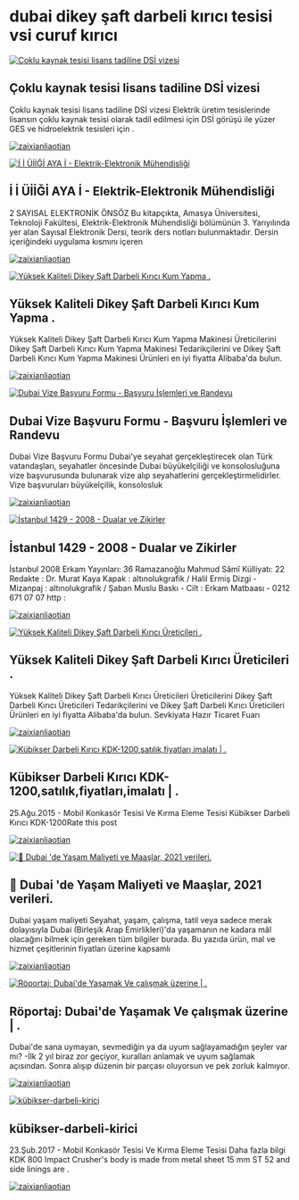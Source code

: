 # dubai dikey şaft darbeli kırıcı tesisi vsi curuf kırıcı
<a href="https://mnn.zoosnet.net/LR/Chatpre.aspx?id=MNN94995150&p=https://topgrinding.com/" target="_blank">![Çoklu kaynak tesisi lisans tadiline DSİ vizesi](https://github.com/technlg/images/blob/main/3.jpg)</a>
## Çoklu kaynak tesisi lisans tadiline DSİ vizesi
Çoklu kaynak tesisi lisans tadiline DSİ vizesi Elektrik üretim tesislerinde lisansın çoklu kaynak tesisi olarak tadil edilmesi için DSİ görüşü ile yüzer GES ve hidroelektrik tesisleri için .
<a href="https://mnn.zoosnet.net/LR/Chatpre.aspx?id=MNN94995150&p=https://topgrinding.com/" target="_blank"><img src="https://github.com/technlg/images/raw/main/chat11.jpg" alt="zaixianliaotian"/></a><a href="//whatsapp.shibangsoft.com/WhatsApp.php" ><img src="https://github.com/technlg/images/raw/main/chat11.png" alt=""></a>
<a href="https://mnn.zoosnet.net/LR/Chatpre.aspx?id=MNN94995150&p=https://topgrinding.com/" target="_blank">![İ İ ÜİİĞİ AYA İ - Elektrik-Elektronik Mühendisliği](https://github.com/technlg/images/blob/main/20.jpg)</a>
## İ İ ÜİİĞİ AYA İ - Elektrik-Elektronik Mühendisliği
2 SAYISAL ELEKTRONİK ÖNSÖZ Bu kitapçıkta, Amasya Üniversitesi, Teknoloji Fakültesi, Elektrik-Elektronik Mühendisliği bölümünün 3. Yarıyılında yer alan Sayısal Elektronik Dersi, teorik ders notları bulunmaktadır. Dersin içeriğindeki uygulama kısmını içeren
<a href="https://mnn.zoosnet.net/LR/Chatpre.aspx?id=MNN94995150&p=https://topgrinding.com/" target="_blank"><img src="https://github.com/technlg/images/raw/main/chat11.jpg" alt="zaixianliaotian"/></a><a href="//whatsapp.shibangsoft.com/WhatsApp.php" ><img src="https://github.com/technlg/images/raw/main/chat11.png" alt=""></a>
<a href="https://mnn.zoosnet.net/LR/Chatpre.aspx?id=MNN94995150&p=https://topgrinding.com/" target="_blank">![Yüksek Kaliteli Dikey Şaft Darbeli Kırıcı Kum Yapma .](https://github.com/technlg/images/blob/main/53.jpg)</a>
## Yüksek Kaliteli Dikey Şaft Darbeli Kırıcı Kum Yapma .
Yüksek Kaliteli Dikey Şaft Darbeli Kırıcı Kum Yapma Makinesi Üreticilerini Dikey Şaft Darbeli Kırıcı Kum Yapma Makinesi Tedarikçilerini ve Dikey Şaft Darbeli Kırıcı Kum Yapma Makinesi Ürünleri en iyi fiyatta Alibaba'da bulun.
<a href="https://mnn.zoosnet.net/LR/Chatpre.aspx?id=MNN94995150&p=https://topgrinding.com/" target="_blank"><img src="https://github.com/technlg/images/raw/main/chat11.jpg" alt="zaixianliaotian"/></a><a href="//whatsapp.shibangsoft.com/WhatsApp.php" ><img src="https://github.com/technlg/images/raw/main/chat11.png" alt=""></a>
<a href="https://mnn.zoosnet.net/LR/Chatpre.aspx?id=MNN94995150&p=https://topgrinding.com/" target="_blank">![Dubai Vize Başvuru Formu - Başvuru İşlemleri ve Randevu](https://github.com/technlg/images/blob/main/65.jpg)</a>
## Dubai Vize Başvuru Formu - Başvuru İşlemleri ve Randevu
Dubai Vize Başvuru Formu Dubai'ye seyahat gerçekleştirecek olan Türk vatandaşları, seyahatler öncesinde Dubai büyükelçiliği ve konsolosluğuna vize başvurusunda bulunarak vize alıp seyahatlerini gerçekleştirmelidirler. Vize başvuruları büyükelçilik, konsolosluk 
<a href="https://mnn.zoosnet.net/LR/Chatpre.aspx?id=MNN94995150&p=https://topgrinding.com/" target="_blank"><img src="https://github.com/technlg/images/raw/main/chat11.jpg" alt="zaixianliaotian"/></a><a href="//whatsapp.shibangsoft.com/WhatsApp.php" ><img src="https://github.com/technlg/images/raw/main/chat11.png" alt=""></a>
<a href="https://mnn.zoosnet.net/LR/Chatpre.aspx?id=MNN94995150&p=https://topgrinding.com/" target="_blank">![İstanbul 1429 - 2008 - Dualar ve Zikirler](https://github.com/technlg/images/blob/main/15.jpg)</a>
## İstanbul 1429 - 2008 - Dualar ve Zikirler
İstanbul 2008 Erkam Yayınları: 36 Ramazanoğlu Mahmud Sâmî Külliyatı: 22 Redakte : Dr. Murat Kaya Kapak : altınolukgrafik / Halil Ermiş Dizgi - Mizanpaj : altınolukgrafik / Şaban Muslu Baskı - Cilt : Erkam Matbaası - 0212 671 07 07 http : 
<a href="https://mnn.zoosnet.net/LR/Chatpre.aspx?id=MNN94995150&p=https://topgrinding.com/" target="_blank"><img src="https://github.com/technlg/images/raw/main/chat11.jpg" alt="zaixianliaotian"/></a><a href="//whatsapp.shibangsoft.com/WhatsApp.php" ><img src="https://github.com/technlg/images/raw/main/chat11.png" alt=""></a>
<a href="https://mnn.zoosnet.net/LR/Chatpre.aspx?id=MNN94995150&p=https://topgrinding.com/" target="_blank">![Yüksek Kaliteli Dikey Şaft Darbeli Kırıcı Üreticileri .](https://github.com/technlg/images/blob/main/34.jpg)</a>
## Yüksek Kaliteli Dikey Şaft Darbeli Kırıcı Üreticileri .
Yüksek Kaliteli Dikey Şaft Darbeli Kırıcı Üreticileri Üreticilerini Dikey Şaft Darbeli Kırıcı Üreticileri Tedarikçilerini ve Dikey Şaft Darbeli Kırıcı Üreticileri Ürünleri en iyi fiyatta Alibaba'da bulun. Sevkiyata Hazır Ticaret Fuarı
<a href="https://mnn.zoosnet.net/LR/Chatpre.aspx?id=MNN94995150&p=https://topgrinding.com/" target="_blank"><img src="https://github.com/technlg/images/raw/main/chat11.jpg" alt="zaixianliaotian"/></a><a href="//whatsapp.shibangsoft.com/WhatsApp.php" ><img src="https://github.com/technlg/images/raw/main/chat11.png" alt=""></a>
<a href="https://mnn.zoosnet.net/LR/Chatpre.aspx?id=MNN94995150&p=https://topgrinding.com/" target="_blank">![Kübikser Darbeli Kırıcı KDK-1200,satılık,fiyatları,imalatı | .](https://github.com/technlg/images/blob/main/27.jpg)</a>
## Kübikser Darbeli Kırıcı KDK-1200,satılık,fiyatları,imalatı | .
25.Ağu.2015 - Mobil Konkasör Tesisi Ve Kırma Eleme Tesisi Kübikser Darbeli Kırıcı KDK-1200Rate this post
<a href="https://mnn.zoosnet.net/LR/Chatpre.aspx?id=MNN94995150&p=https://topgrinding.com/" target="_blank"><img src="https://github.com/technlg/images/raw/main/chat11.jpg" alt="zaixianliaotian"/></a><a href="//whatsapp.shibangsoft.com/WhatsApp.php" ><img src="https://github.com/technlg/images/raw/main/chat11.png" alt=""></a>
<a href="https://mnn.zoosnet.net/LR/Chatpre.aspx?id=MNN94995150&p=https://topgrinding.com/" target="_blank">![🥇 Dubai 'de Yaşam Maliyeti ve Maaşlar, 2021 verileri.](https://github.com/technlg/images/blob/main/55.jpg)</a>
## 🥇 Dubai 'de Yaşam Maliyeti ve Maaşlar, 2021 verileri.
Dubai yaşam maliyeti Seyahat, yaşam, çalışma, tatil veya sadece merak dolayısıyla Dubai (Birleşik Arap Emirlikleri)'da yaşamanın ne kadara mâl olacağını bilmek için gereken tüm bilgiler burada. Bu yazıda ürün, mal ve hizmet çeşitlerinin fiyatları üzerine kapsamlı
<a href="https://mnn.zoosnet.net/LR/Chatpre.aspx?id=MNN94995150&p=https://topgrinding.com/" target="_blank"><img src="https://github.com/technlg/images/raw/main/chat11.jpg" alt="zaixianliaotian"/></a><a href="//whatsapp.shibangsoft.com/WhatsApp.php" ><img src="https://github.com/technlg/images/raw/main/chat11.png" alt=""></a>
<a href="https://mnn.zoosnet.net/LR/Chatpre.aspx?id=MNN94995150&p=https://topgrinding.com/" target="_blank">![Röportaj: Dubai'de Yaşamak Ve çalışmak üzerine | .](https://github.com/technlg/images/blob/main/55.jpg)</a>
## Röportaj: Dubai'de Yaşamak Ve çalışmak üzerine | .
Dubai'de sana uymayan, sevmediğin ya da uyum sağlayamadığın şeyler var mı? -İlk 2 yıl biraz zor geçiyor, kuralları anlamak ve uyum sağlamak açısından. Sonra alışıp düzenin bir parçası oluyorsun ve pek zorluk kalmıyor.
<a href="https://mnn.zoosnet.net/LR/Chatpre.aspx?id=MNN94995150&p=https://topgrinding.com/" target="_blank"><img src="https://github.com/technlg/images/raw/main/chat11.jpg" alt="zaixianliaotian"/></a><a href="//whatsapp.shibangsoft.com/WhatsApp.php" ><img src="https://github.com/technlg/images/raw/main/chat11.png" alt=""></a>
<a href="https://mnn.zoosnet.net/LR/Chatpre.aspx?id=MNN94995150&p=https://topgrinding.com/" target="_blank">![kübikser-darbeli-kirici](https://github.com/technlg/images/blob/main/26.jpg)</a>
## kübikser-darbeli-kirici
23.Şub.2017 - Mobil Konkasör Tesisi Ve Kırma Eleme Tesisi Daha fazla bilgi KDK 800 Impact Crusher's body is made from metal sheet 15 mm ST 52 and side linings are .
<a href="https://mnn.zoosnet.net/LR/Chatpre.aspx?id=MNN94995150&p=https://topgrinding.com/" target="_blank"><img src="https://github.com/technlg/images/raw/main/chat11.jpg" alt="zaixianliaotian"/></a><a href="//whatsapp.shibangsoft.com/WhatsApp.php" ><img src="https://github.com/technlg/images/raw/main/chat11.png" alt=""></a>
